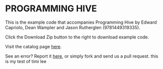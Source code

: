 PROGRAMMING HIVE
==========

This is the example code that accompanies Programming Hive by Edward Capriolo,  Dean Wampler and Jason Rutherglen (9781449319335). 

Click the Download Zip button to the right to download example code.

Visit the catalog page [here](http://shop.oreilly.com/product/0636920023555.do).

See an error? Report it [here](http://oreilly.com/catalog/errata.csp?isbn=0636920023555), or simply fork and send us a pull request.
this is my test of timi lee
